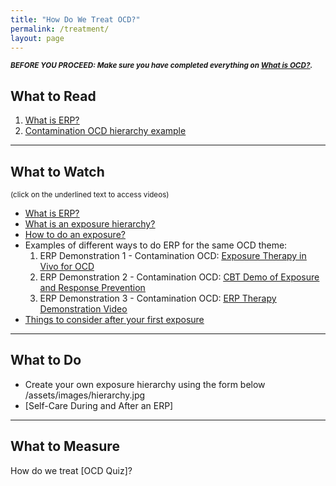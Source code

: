 ```yaml
---
title: "How Do We Treat OCD?"
permalink: /treatment/
layout: page
---
```

<sup>***BEFORE YOU PROCEED: Make sure you have completed everything on <ins>[What is OCD?](https://nader938.github.io/ocd)</ins>.***</sup>

## What to Read
1. <ins>[What is ERP?](https://nader938.github.io/treatment/what-is-erp/)</ins>
2. <ins>[Contamination OCD hierarchy example](https://nader938.github.io/treatment/hierarchy-example/)</ins>

- - - -

## What to Watch
<sup>(click on the underlined text to access videos)</sup>
- <ins>[What is ERP?](https://drive.google.com/file/d/1VTmS21W-boVxaUyAoNr0EL7MXNmZJYYv/view?usp=sharing)</ins>
- <ins>[What is an exposure hierarchy?](https://drive.google.com/file/d/18gBz0wzQHCwIAsiW7B0Uck3qzrzwNiZm/view?usp=sharing)</ins>
- <ins>[How to do an exposure?](https://drive.google.com/file/d/1xpb8gNW_1hRmlGI9ZFzmejJctB3iuCnk/view?usp=sharing)</ins>
- Examples of different ways to do ERP for the same OCD theme:
  1. ERP Demonstration 1 - Contamination OCD: <ins>[Exposure Therapy in Vivo for OCD](https://youtu.be/yss0L517rpY)</ins>
  2. ERP Demonstration 2 - Contamination OCD: <ins>[CBT Demo of Exposure and Response Prevention](https://youtu.be/hAvkumT_Vzw)</ins>
  3. ERP Demonstration 3 - Contamination OCD: <ins>[ERP Therapy Demonstration Video](https://youtu.be/wvodgCQ5F-0)</ins>
- <ins>[Things to consider after your first exposure](https://drive.google.com/file/d/1RbeR43ieIbUx1Fid1KsHT6FIqyTBk2Ve/view?usp=sharing)</ins>

- - - -

## What to Do
- Create your own exposure hierarchy using the form below
<br/>/assets/images/hierarchy.jpg
- [Self-Care During and After an ERP]

- - - -

## What to Measure
How do we treat [OCD Quiz]?
